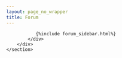 ```yaml
---
layout: page_no_wrapper
title: Forum
---
```


<section class="blog-items">
        <div class="container" style="margin-right: 50px;">
            <div class="row">

               {%include forum_sidebar.html%}
            </div>
        </div>
    </section>